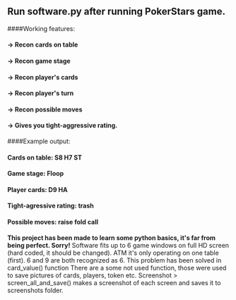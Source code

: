 ## Run software.py after running PokerStars game.

####Working features:
####    -> Recon cards on table
####    -> Recon game stage
####    -> Recon player's cards
####    -> Recon player's turn
####    -> Recon possible moves
####    -> Gives you tight-aggressive rating.

####Example output:
####    Cards on table: S8 H7 ST
####    Game stage: Floop
####    Player cards: D9 HA
####    Tight-agressive rating: trash
####    Possible moves: raise fold call

**This project has been made to learn some python basics, it's far from being perfect. Sorry!**
Software fits up to 6 game windows on full HD screen (hard coded, it should be changed).
ATM it's only operating on one table (first).
6 and 9 are both recognized as 6. This problem has been solved in card_value() function
There are a some not used function, those were used to save pictures of cards, players, token etc.
Screenshot > screen_all_and_save() makes a screenshot of each screen and saves it to screenshots folder.